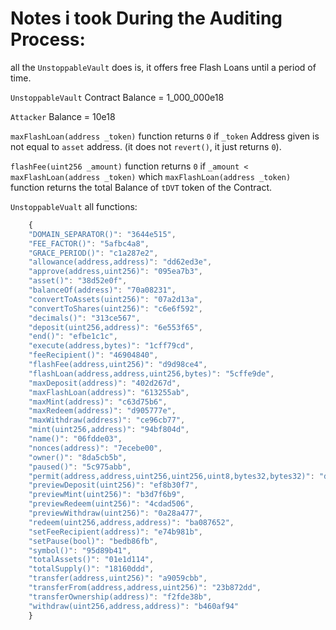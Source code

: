 
# Notes i took During the Auditing Process:


all the `UnstoppableVault` does is, it offers free Flash Loans until a period of time.


`UnstoppableVault` Contract Balance = 1_000_000e18

`Attacker` Balance = 10e18



`maxFlashLoan(address _token)` function returns `0` if `_token` Address given is not equal to `asset` address. (it does not `revert()`, it just returns `0`).

`flashFee(uint256 _amount)` function returns `0` if `_amount < maxFlashLoan(address _token)` which `maxFlashLoan(address _token)` function returns the total Balance of `tDVT` token of the Contract.



`UnstoppableVualt` all functions:

```javascript
    {
    "DOMAIN_SEPARATOR()": "3644e515",
    "FEE_FACTOR()": "5afbc4a8",
    "GRACE_PERIOD()": "c1a287e2",
    "allowance(address,address)": "dd62ed3e",
    "approve(address,uint256)": "095ea7b3",
    "asset()": "38d52e0f",
    "balanceOf(address)": "70a08231",
    "convertToAssets(uint256)": "07a2d13a",
    "convertToShares(uint256)": "c6e6f592",
    "decimals()": "313ce567",
    "deposit(uint256,address)": "6e553f65",
    "end()": "efbe1c1c",
    "execute(address,bytes)": "1cff79cd",
    "feeRecipient()": "46904840",
    "flashFee(address,uint256)": "d9d98ce4",
    "flashLoan(address,address,uint256,bytes)": "5cffe9de",
    "maxDeposit(address)": "402d267d",
    "maxFlashLoan(address)": "613255ab",
    "maxMint(address)": "c63d75b6",
    "maxRedeem(address)": "d905777e",
    "maxWithdraw(address)": "ce96cb77",
    "mint(uint256,address)": "94bf804d",
    "name()": "06fdde03",
    "nonces(address)": "7ecebe00",
    "owner()": "8da5cb5b",
    "paused()": "5c975abb",
    "permit(address,address,uint256,uint256,uint8,bytes32,bytes32)": "d505accf",
    "previewDeposit(uint256)": "ef8b30f7",
    "previewMint(uint256)": "b3d7f6b9",
    "previewRedeem(uint256)": "4cdad506",
    "previewWithdraw(uint256)": "0a28a477",
    "redeem(uint256,address,address)": "ba087652",
    "setFeeRecipient(address)": "e74b981b",
    "setPause(bool)": "bedb86fb",
    "symbol()": "95d89b41",
    "totalAssets()": "01e1d114",
    "totalSupply()": "18160ddd",
    "transfer(address,uint256)": "a9059cbb",
    "transferFrom(address,address,uint256)": "23b872dd",
    "transferOwnership(address)": "f2fde38b",
    "withdraw(uint256,address,address)": "b460af94"
    }
```
